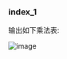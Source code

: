 
### index_1

输出如下乘法表:

![image](https://user-images.githubusercontent.com/26807227/44969527-2d91ba80-af80-11e8-90d1-0936a02b11d6.png)
